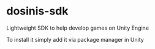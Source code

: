 # dosinis-sdk
Lightweight SDK to help develop games on Unity Engine

To install it simply add it via package manager in Unity
